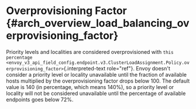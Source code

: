 Overprovisioning Factor {#arch_overview_load_balancing_overprovisioning_factor}
=======================

Priority levels and localities are considered overprovisioned with
`this percentage <envoy_v3_api_field_config.endpoint.v3.ClusterLoadAssignment.Policy.overprovisioning_factor>`{.interpreted-text
role="ref"}. Envoy doesn\'t consider a priority level or locality
unavailable until the fraction of available hosts multiplied by the
overprovisioning factor drops below 100. The default value is 140 (in
percentage, which means 140%), so a priority level or locality will not
be considered unavailable until the percentage of available endpoints
goes below 72%.
